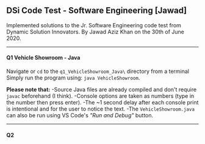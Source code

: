 ## DSi Code Test - Software Engineering [Jawad]

Implemented solutions to the Jr. Software Engineering code test from Dynamic Solution Innovators.
By Jawad Aziz Khan on the 30th of June 2020.

---

#### Q1 Vehicle Showroom - Java

Navigate or ```cd``` to the ```q1_VehicleShowroom_Java\``` directory from a terminal
Simply run the program using: ```java VehicleShowroom```.


**Please note that:**
-Source Java files are already compiled and don't require ```javac``` beforehand (I think).
-Console options are taken as numbers (type in the number then press enter).
-The ~1 second delay after each console print is intentional and for the user to notice the text.
-The ```VehicleShowroom.java``` can also be run using VS Code's *"Run and Debug"* button.

---

#### Q2